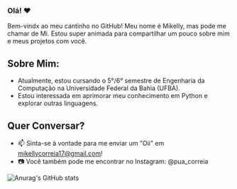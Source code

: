 ### Olá! ❤️

Bem-vindx ao meu cantinho no GitHub! Meu nome é Mikelly, mas pode me chamar de Mi. Estou super animada para compartilhar um pouco sobre mim e meus projetos com você.

## Sobre Mim:

- Atualmente, estou cursando o 5°/6° semestre de Engenharia da Computação na Universidade Federal da Bahia (UFBA).
- Estou interessada em aprimorar meu conhecimento em Python e explorar outras linguagens.

## Quer Conversar?

- 📫 Sinta-se à vontade para me enviar um "Oii" em mikellycorreia17@gmail.com!
- 📷 Você também pode me encontrar no Instagram: @pua_correia

![Anurag's GitHub stats](https://github-readme-stats.vercel.app/api/pin/?username=MiCorreia&repo=github-readme-stats&cache_seconds=86400&theme=material-palenight)
